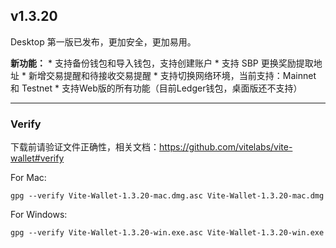 ## v1.3.20

Desktop 第一版已发布，更加安全，更加易用。

**新功能：**
    * 支持备份钱包和导入钱包，支持创建账户
    * 支持 SBP 更换奖励提取地址
    * 新增交易提醒和待接收交易提醒
    * 支持切换网络环境，当前支持：Mainnet 和 Testnet
    * 支持Web版的所有功能（目前Ledger钱包，桌面版还不支持）

--------------

### Verify

下载前请验证文件正确性，相关文档：https://github.com/vitelabs/vite-wallet#verify

For Mac:

```
gpg --verify Vite-Wallet-1.3.20-mac.dmg.asc Vite-Wallet-1.3.20-mac.dmg
```
For Windows:

```
gpg --verify Vite-Wallet-1.3.20-win.exe.asc Vite-Wallet-1.3.20-win.exe
```


